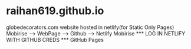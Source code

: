 # raihan619.github.io
globedecorators.com website 
hosted in netlify(for Static Only Pages)
Mobirise --> WebPage --> Github --> Netlify
Mobirise 
*** LOG IN NETLIFY WITH GITHUB CREDS ***
GitHub Pages
